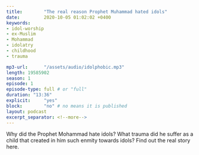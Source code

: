 ```yaml
---
title:        "The real reason Prophet Muhammad hated idols"
date:         2020-10-05 01:02:02 +0400
keywords:
- idol-worship
- ex-Muslim
- Mohammad
- idolatry
- childhood
- trauma

mp3-url:      "/assets/audio/idolphobic.mp3"
length: 19585902
season: 1
episode: 1
episode-type: full # or "full"
duration: "13:36" 
explicit:     "yes"
block:        "no" # no means it is published
layout: podcast
excerpt_separator: <!--more-->
---
```

Why did the Prophet Mohammad hate idols? What trauma did he suffer as a child that created in him such enmity towards idols? Find out the real story here.

<!--more-->
